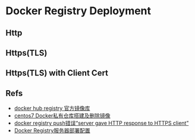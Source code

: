 # Docker Registry Deployment
## Http

## Https(TLS)

## Https(TLS) with Client Cert

## Refs
- [docker hub registry 官方镜像库](https://hub.docker.com/_/registry)
- [centos7 Docker私有仓库搭建及删除镜像](https://www.cnblogs.com/Tempted/p/7768694.html)
- [docker registry push错误“server gave HTTP response to HTTPS client”](https://www.cnblogs.com/hobinly/p/6110624.html)
- [Docker Registry服务器部署配置](https://www.myfreax.com/deploying-a-registry-server/)
